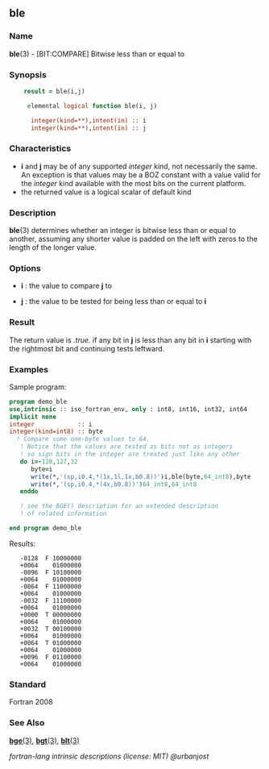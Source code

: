 ## ble

### **Name**

**ble**(3) - \[BIT:COMPARE\] Bitwise less than or equal to

### **Synopsis**

```fortran
    result = ble(i,j)
```

```fortran
     elemental logical function ble(i, j)

      integer(kind=**),intent(in) :: i
      integer(kind=**),intent(in) :: j
```

### **Characteristics**

- **i** and **j** may be of any supported _integer_ kind, not
  necessarily the same. An exception is that values may be a
  BOZ constant with a value valid for the _integer_ kind available with
  the most bits on the current platform.
- the returned value is a logical scalar of default kind

### **Description**

**ble**(3) determines whether an integer is bitwise less than or
equal to another, assuming any shorter value is padded on the left
with zeros to the length of the longer value.

### **Options**

- **i**
  : the value to compare **j** to

- **j**
  : the value to be tested for being less than or equal to **i**

### **Result**

The return value is _.true._ if any bit in **j** is less than any bit
in **i** starting with the rightmost bit and continuing tests leftward.

### **Examples**

Sample program:

```fortran
program demo_ble
use,intrinsic :: iso_fortran_env, only : int8, int16, int32, int64
implicit none
integer            :: i
integer(kind=int8) :: byte
  ! Compare some one-byte values to 64.
   ! Notice that the values are tested as bits not as integers
   ! so sign bits in the integer are treated just like any other
   do i=-128,127,32
      byte=i
      write(*,'(sp,i0.4,*(1x,1l,1x,b0.8))')i,ble(byte,64_int8),byte
      write(*,'(sp,i0.4,*(4x,b0.8))')64_int8,64_int8
   enddo

   ! see the BGE() description for an extended description
   ! of related information

end program demo_ble
```

Results:

```text
   -0128  F 10000000
   +0064    01000000
   -0096  F 10100000
   +0064    01000000
   -0064  F 11000000
   +0064    01000000
   -0032  F 11100000
   +0064    01000000
   +0000  T 00000000
   +0064    01000000
   +0032  T 00100000
   +0064    01000000
   +0064  T 01000000
   +0064    01000000
   +0096  F 01100000
   +0064    01000000
```

### **Standard**

Fortran 2008

### **See Also**

[**bge**(3)](#bge),
[**bgt**(3)](#bgt),
[**blt**(3)](#blt)

_fortran-lang intrinsic descriptions (license: MIT) \@urbanjost_
